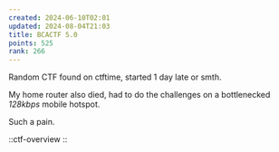 ```yaml
---
created: 2024-06-10T02:01
updated: 2024-08-04T21:03
title: BCACTF 5.0
points: 525
rank: 266
---
```


Random CTF found on ctftime, started 1 day late or smth.

My home router also died, had to do the challenges on a bottlenecked *128kbps* mobile hotspot.

Such a pain.

::ctf-overview
::
